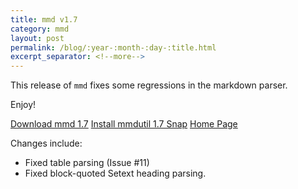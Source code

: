 ```yaml
---
title: mmd v1.7
category: mmd
layout: post
permalink: /blog/:year-:month-:day-:title.html
excerpt_separator: <!--more-->
---
```


This release of `mmd` fixes some regressions in the markdown parser.  

Enjoy!

<a class="btn btn-primary" href="https://github.com/michaelrsweet/mmd/releases/tag/v1.7">Download mmd 1.7</a>
<a class="btn btn-default" href="https://snapcraft.io/mmdutil">Install mmdutil 1.7 Snap</a>
<a class="btn btn-default" href="/mmd/index.html">Home Page</a>

<!--more-->

Changes include:

- Fixed table parsing (Issue #11)
- Fixed block-quoted Setext heading parsing.
